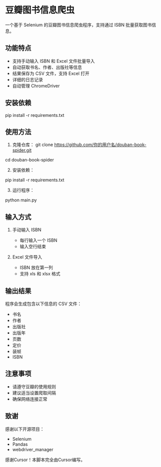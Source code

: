 # 豆瓣图书信息爬虫

一个基于 Selenium 的豆瓣图书信息爬虫程序，支持通过 ISBN 批量获取图书信息。

## 功能特点

- 支持手动输入 ISBN 和 Excel 文件批量导入
- 自动获取书名、作者、出版社等信息
- 结果保存为 CSV 文件，支持 Excel 打开
- 详细的日志记录
- 自动管理 ChromeDriver

## 安装依赖 
pip install -r requirements.txt


## 使用方法

1. 克隆仓库：
git clone https://github.com/你的用户名/douban-book-spider.git

cd douban-book-spider

2. 安装依赖：

pip install -r requirements.txt

3. 运行程序：

python main.py


## 输入方式

1. 手动输入 ISBN
   - 每行输入一个 ISBN
   - 输入空行结束

2. Excel 文件导入
   - ISBN 放在第一列
   - 支持 xls 和 xlsx 格式

## 输出结果

程序会生成包含以下信息的 CSV 文件：
- 书名
- 作者
- 出版社
- 出版年
- 页数
- 定价
- 装帧
- ISBN

## 注意事项

- 请遵守豆瓣的使用规则
- 建议适当设置爬取间隔
- 确保网络连接正常

## 致谢

感谢以下开源项目：
- Selenium
- Pandas
- webdriver_manager

感谢Cursor！本脚本完全由Cursor编写。